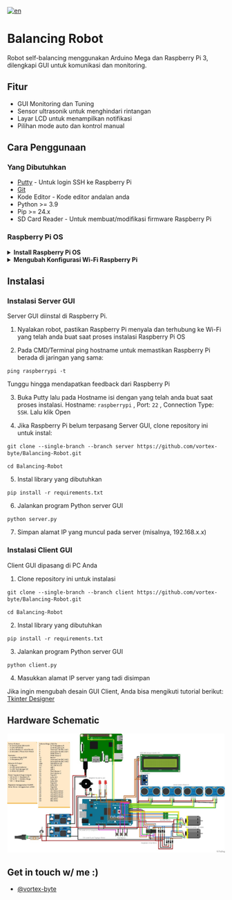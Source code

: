 [![en](https://img.shields.io/badge/LANG-ENGLISH-red.svg)](https://github.com/vortex-byte/Balancing-Robot/blob/main/README.en.md)

# Balancing Robot

Robot self-balancing menggunakan Arduino Mega dan Raspberry Pi 3, dilengkapi GUI untuk komunikasi dan monitoring.

## Fitur

- GUI Monitoring dan Tuning
- Sensor ultrasonik untuk menghindari rintangan
- Layar LCD untuk menampilkan notifikasi 
- Pilihan mode auto dan kontrol manual

## Cara Penggunaan


### Yang Dibutuhkan

- [Putty](https://www.putty.org/) - Untuk login SSH ke Raspberry Pi
- [Git](https://git-scm.com/downloads)
- Kode Editor - Kode editor andalan anda
- Python >= 3.9
- Pip >= 24.x
- SD Card Reader - Untuk membuat/modifikasi firmware Raspberry Pi

### Raspberry Pi OS
<details>
	<summary><b>Install Raspberry Pi OS</b></summary>
  
1. Masukkan SD Card ke SD Card reader, lalu masukkan ke PC anda
2. Download, install dan buka [Raspberry Pi Imager](https://www.raspberrypi.com/software/)
3. Sesuaikan dengan tipe Raspberry Pi anda, OS, dan SD Card anda

![Type](https://cdn.mos.cms.futurecdn.net/cQHK7tWkKGRENVuMkR5Gkg-1200-80.png.webp)

4. Klik Edit Settings

![Type](https://cdn.mos.cms.futurecdn.net/u3EMmPAXT4AsU9gUeLHoC-1200-80.png.webp)

5. Pada tab General isi hostname, username, password, SSID, Wi-Fi Password. Agar mudah saat proses login, gunakan konfigurasi berikut:
``` 
Hostname: raspberrypi
Username: pi
Password: pi
SSID: Raspi
Wi-Fi Password: 12345678
TImezone: Asia/Jakarta
Keyboard: US
 ```

![Type](https://cdn.mos.cms.futurecdn.net/Et4hHahUd3dN3nufsLKqFN-1200-80.png.webp)

6. Pada Tab Services centang ``` Enable SSH ``` dan ``` Use password auth ``` lalu klik Save dan Yes hingga proses instalasi selesai

![Type](https://cdn.mos.cms.futurecdn.net/FQPA4pWp9qswNM8feDE4ye-1200-80.png.webp)

</details>
<details>
  <summary><b>Mengubah Konfigurasi Wi-Fi Raspberry Pi</b></summary>

Raspberry Pi memerlukan koneksi Wi-Fi agar bisa berkomunikasi dengan GUI Client. Berikut cara mengubah konfigurasinya:

- Lepas SD Card dari Raspberry Pi
- Gunakan SD Card Reader untuk menghubungkan SD Card dengan PC
- Buka partisi Boot lalu cari file ```wpa_supplicant.conf```
- Edit file tersebut, lalu ubah nama SSID dan password Wi-Fi sesuai dengan jaringan Anda:
```
network={
    ssid="Nama_SSID"
    psk="Password_WiFi"
}
```
- Simpan file lalu pasang kembali SD Card ke Raspberry Pi
</details>

## Instalasi

### Instalasi Server GUI

Server GUI diinstal di Raspberry Pi.

1. Nyalakan robot, pastikan Raspberry Pi menyala dan terhubung ke Wi-Fi yang telah anda buat saat proses instalasi Raspberry Pi OS

2. Pada CMD/Terminal ping hostname untuk memastikan Raspberry Pi berada di jaringan yang sama:
```
ping raspberrypi -t
```

Tunggu hingga mendapatkan feedback dari Raspberry Pi

3. Buka Putty lalu pada Hostname isi dengan yang telah anda buat saat proses instalasi. Hostname: ```raspberrypi``` , Port: ```22``` , Connection Type: ```SSH```. Lalu klik Open
   
4. Jika Raspberry Pi belum terpasang Server GUI, clone repository ini untuk instal:
```
git clone --single-branch --branch server https://github.com/vortex-byte/Balancing-Robot.git
```
```
cd Balancing-Robot
```

5. Instal library yang dibutuhkan
```
pip install -r requirements.txt
```

6. Jalankan program Python server GUI
```
python server.py
```

7. Simpan alamat IP yang muncul pada server (misalnya, 192.168.x.x)


### Instalasi Client GUI

Client GUI dipasang di PC Anda

1. Clone repository ini untuk instalasi
```
git clone --single-branch --branch client https://github.com/vortex-byte/Balancing-Robot.git
```
```
cd Balancing-Robot
```

2. Instal library yang dibutuhkan
```
pip install -r requirements.txt
```

3. Jalankan program Python server GUI
```
python client.py
```

4. Masukkan alamat IP server yang tadi disimpan

Jika ingin mengubah desain GUI Client, Anda bisa mengikuti tutorial berikut: [Tkinter Designer](https://www.youtube.com/watch?v=Qd-jJjduWeQ)

## Hardware Schematic

![Schematic](https://raw.githubusercontent.com/vortex-byte/Balancing-Robot/refs/heads/main/skematik.jpg)

## Get in touch w/ me :)

- [@vortex-byte](mailto:mzimam.ath@gmail.com)
